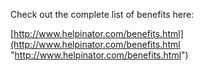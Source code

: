 Check out the complete list of benefits here:




[http://www.helpinator.com/benefits.html](http://www.helpinator.com/benefits.html "http://www.helpinator.com/benefits.html")
